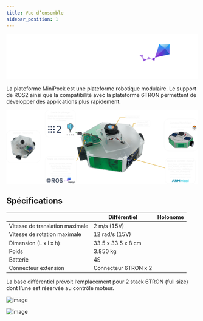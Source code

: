 ```yaml
---
title: Vue d’ensemble
sidebar_position: 1
---
```


![image](../img/289145125.png)

La plateforme MiniPock est une plateforme robotique modulaire. Le support de ROS2 ainsi que la compatibilité avec la plateforme 6TRON permettent de développer des applications plus rapidement.

![image](../img/minipock.drawio.png)

## Spécifications

|                                 | Différentiel         | Holonome |
| ------------------------------- | -------------------- | -------- |
| Vitesse de translation maximale | 2 m/s (15V)          |          |
| Vitesse de rotation maximale    | 12 rad/s (15V)       |          |
| Dimension (L x l x h)           | 33.5 x 33.5 x 8 cm   |          |
| Poids                           | 3.850 kg             |          |
| Batterie                        | 4S                   |          |
| Connecteur extension            | Connecteur 6TRON x 2 |          |

La base différentiel prévoit l’emplacement pour 2 stack 6TRON (full size) dont l’une est réservée au contrôle moteur.

![image](../img/differnetiel.png)

![image](../img/holonome.png)
